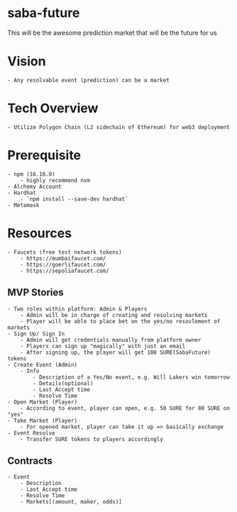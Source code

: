 # saba-future
This will be the awesome prediction market that will be the future for us

# Vision
    - Any resolvable event (prediction) can be a market

# Tech Overview
    - Utilize Polygon Chain (L2 sidechain of Ethereum) for web3 deployment

# Prerequisite
    - npm (16.16.0)
        - highly recommend nvm
    - Alchemy Account
    - Hardhat
        - `npm install --save-dev hardhat`
    - Metamask

# Resources
    - Faucets (free test network tokens)
        - https://mumbaifaucet.com/
        - https://goerlifaucet.com/
        - https://sepoliafaucet.com/

## MVP Stories
    - Two roles within platform: Admin & Players
        - Admin will be in charge of creating and resolving markets
        - Player will be able to place bet on the yes/no resovlement of markets
    - Sign Up/ Sign In
        - Admin will get credentials manually from platform owner
        - Players can sign up "magically" with just an email
        - After signing up, the player will get 100 SURE(SabaFuture) tokens
    - Create Event (Admin)
        - Info
            - Description of a Yes/No event, e.g. Will Lakers win tomorrow
            - Details(optional)
            - Last Accept time
            - Resolve Time
    - Open Market (Player)
        - According to event, player can open, e.g. 50 SURE for 80 SURE on "yes"
    - Take Market (Player)
        - For opened market, player can take it up => basically exchange
    - Event Resolve
        - Transfer SURE tokens to players accordingly

## Contracts
    - Event
        - Description
        - Last Accept time
        - Resolve Time
        - Markets[(amount, maker, odds)]